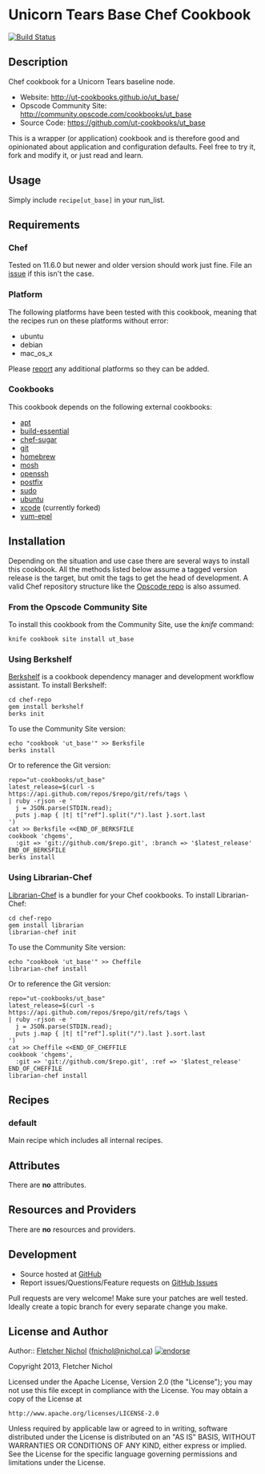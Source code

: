 # <a name="title"></a> Unicorn Tears Base Chef Cookbook

[![Build Status](https://travis-ci.org/ut-cookbooks/ut_base.png?branch=master)](https://travis-ci.org/ut-cookbooks/ut_base)

## <a name="description"></a> Description

Chef cookbook for a Unicorn Tears baseline node.

* Website: http://ut-cookbooks.github.io/ut_base/
* Opscode Community Site: http://community.opscode.com/cookbooks/ut_base
* Source Code: https://github.com/ut-cookbooks/ut_base

This is a wrapper (or application) cookbook and is therefore good and
opinionated about application and configuration defaults. Feel free to try it,
fork and modify it, or just read and learn.

## <a name="usage"></a> Usage

Simply include `recipe[ut_base]` in your run\_list.

## <a name="requirements"></a> Requirements

### <a name="requirements-chef"></a> Chef

Tested on 11.6.0 but newer and older version should work just fine.
File an [issue][issues] if this isn't the case.

### <a name="requirements-platform"></a> Platform

The following platforms have been tested with this cookbook, meaning that the
recipes run on these platforms without error:

* ubuntu
* debian
* mac\_os\_x

Please [report][issues] any additional platforms so they can be added.

### <a name="requirements-cookbooks"></a> Cookbooks

This cookbook depends on the following external cookbooks:

* [apt][apt_cb]
* [build-essential][build_essential_cb]
* [chef-sugar][chef_sugar_cb]
* [git][git_cb]
* [homebrew][homebrew_cb]
* [mosh][mosh_cb]
* [openssh][openssh_cb]
* [postfix][postfix_cb]
* [sudo][sudo_cb]
* [ubuntu][ubuntu_cb]
* [xcode][xcode_cb] (currently forked)
* [yum-epel][yum_epel_cb]

## <a name="installation"></a> Installation

Depending on the situation and use case there are several ways to install
this cookbook. All the methods listed below assume a tagged version release
is the target, but omit the tags to get the head of development. A valid
Chef repository structure like the [Opscode repo][chef_repo] is also assumed.

### <a name="installation-site"></a> From the Opscode Community Site

To install this cookbook from the Community Site, use the *knife* command:

    knife cookbook site install ut_base

### <a name="installation-berkshelf"></a> Using Berkshelf

[Berkshelf][berkshelf] is a cookbook dependency manager and development
workflow assistant. To install Berkshelf:

    cd chef-repo
    gem install berkshelf
    berks init

To use the Community Site version:

    echo "cookbook 'ut_base'" >> Berksfile
    berks install

Or to reference the Git version:

    repo="ut-cookbooks/ut_base"
    latest_release=$(curl -s https://api.github.com/repos/$repo/git/refs/tags \
    | ruby -rjson -e '
      j = JSON.parse(STDIN.read);
      puts j.map { |t| t["ref"].split("/").last }.sort.last
    ')
    cat >> Berksfile <<END_OF_BERKSFILE
    cookbook 'chgems',
      :git => 'git://github.com/$repo.git', :branch => '$latest_release'
    END_OF_BERKSFILE
    berks install

### <a name="installation-librarian"></a> Using Librarian-Chef

[Librarian-Chef][librarian] is a bundler for your Chef cookbooks.
To install Librarian-Chef:

    cd chef-repo
    gem install librarian
    librarian-chef init

To use the Community Site version:

    echo "cookbook 'ut_base'" >> Cheffile
    librarian-chef install

Or to reference the Git version:

    repo="ut-cookbooks/ut_base"
    latest_release=$(curl -s https://api.github.com/repos/$repo/git/refs/tags \
    | ruby -rjson -e '
      j = JSON.parse(STDIN.read);
      puts j.map { |t| t["ref"].split("/").last }.sort.last
    ')
    cat >> Cheffile <<END_OF_CHEFFILE
    cookbook 'chgems',
      :git => 'git://github.com/$repo.git', :ref => '$latest_release'
    END_OF_CHEFFILE
    librarian-chef install

## <a name="recipes"></a> Recipes

### <a name="recipes-default"></a> default

Main recipe which includes all internal recipes.

## <a name="attributes"></a> Attributes

There are **no** attributes.

## <a name="lwrps"></a> Resources and Providers

There are **no** resources and providers.

## <a name="development"></a> Development

* Source hosted at [GitHub][repo]
* Report issues/Questions/Feature requests on [GitHub Issues][issues]

Pull requests are very welcome! Make sure your patches are well tested.
Ideally create a topic branch for every separate change you make.

## <a name="license"></a> License and Author

Author:: [Fletcher Nichol][fnichol] (<fnichol@nichol.ca>) [![endorse](http://api.coderwall.com/fnichol/endorsecount.png)](http://coderwall.com/fnichol)

Copyright 2013, Fletcher Nichol

Licensed under the Apache License, Version 2.0 (the "License");
you may not use this file except in compliance with the License.
You may obtain a copy of the License at

    http://www.apache.org/licenses/LICENSE-2.0

Unless required by applicable law or agreed to in writing, software
distributed under the License is distributed on an "AS IS" BASIS,
WITHOUT WARRANTIES OR CONDITIONS OF ANY KIND, either express or implied.
See the License for the specific language governing permissions and
limitations under the License.

[apt_cb]:         http://community.opscode.com/cookbooks/apt
[build_essential_cb]: http://community.opscode.com/cookbooks/build-essential
[chef_sugar_cb]:  http://community.opscode.com/cookbooks/chef-sugar
[git_cb]:         http://community.opscode.com/cookbooks/git
[homebrew_cb]:    http://community.opscode.com/cookbooks/homebrew
[mosh_cb]:        http://community.opscode.com/cookbooks/mosh
[openssh_cb]:     http://community.opscode.com/cookbooks/openssh
[postfix_cb]:     http://community.opscode.com/cookbooks/postfix
[sudo_cb]:        http://community.opscode.com/cookbooks/sudo
[ubuntu_cb]:      http://community.opscode.com/cookbooks/ubuntu
[xcode_cb]:       http://community.opscode.com/cookbooks/xcode
[yum_epel_cb]:    http://community.opscode.com/cookbooks/yum-epel

[berkshelf]:    http://berkshelf.com/
[chef_repo]:    https://github.com/opscode/chef-repo
[cheffile]:     https://github.com/applicationsonline/librarian/blob/master/lib/librarian/chef/templates/Cheffile
[librarian]:    https://github.com/applicationsonline/librarian#readme

[fnichol]:      https://github.com/fnichol
[repo]:         https://github.com/ut-cookbooks/ut_base
[issues]:       https://github.com/ut-cookbooks/ut_base/issues
